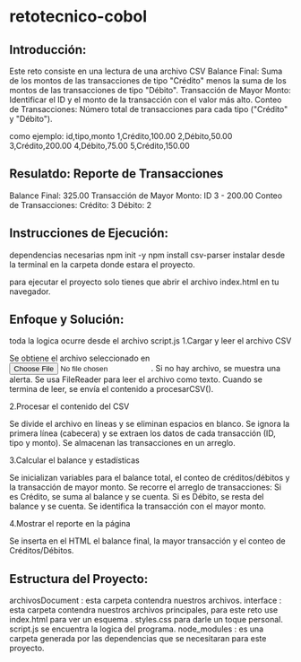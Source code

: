 # retotecnico-cobol
## Introducción:
Este reto consiste en una lectura de una archivo CSV
Balance Final:
Suma de los montos de las transacciones de tipo "Crédito" menos la suma de los montos de las transacciones de tipo "Débito".
Transacción de Mayor Monto:
Identificar el ID y el monto de la transacción con el valor más alto.
Conteo de Transacciones:
Número total de transacciones para cada tipo ("Crédito" y "Débito").

como ejemplo:
id,tipo,monto
1,Crédito,100.00
2,Débito,50.00
3,Crédito,200.00
4,Débito,75.00
5,Crédito,150.00

Resulatdo:
Reporte de Transacciones
---------------------------------------------
Balance Final: 325.00
Transacción de Mayor Monto: ID 3 - 200.00
Conteo de Transacciones: Crédito: 3 Débito: 2

 
## Instrucciones de Ejecución:
dependencias necesarias 
npm init -y
npm install csv-parser
instalar desde la terminal en la carpeta donde estara el proyecto.

para ejecutar el proyecto solo tienes que abrir el archivo index.html en tu navegador.

## Enfoque y Solución:
toda la logica ocurre desde el archivo script.js
1.Cargar y leer el archivo CSV

Se obtiene el archivo seleccionado en <input type="file">.
Si no hay archivo, se muestra una alerta.
Se usa FileReader para leer el archivo como texto.
Cuando se termina de leer, se envía el contenido a procesarCSV().

2.Procesar el contenido del CSV

Se divide el archivo en líneas y se eliminan espacios en blanco.
Se ignora la primera línea (cabecera) y se extraen los datos de cada transacción (ID, tipo y monto).
Se almacenan las transacciones en un arreglo.

3.Calcular el balance y estadísticas

Se inicializan variables para el balance total, el conteo de créditos/débitos y la transacción de mayor monto.
Se recorre el arreglo de transacciones:
    Si es Crédito, se suma al balance y se cuenta.
    Si es Débito, se resta del balance y se cuenta.
    Se identifica la transacción con el mayor monto.

4.Mostrar el reporte en la página

Se inserta en el HTML el balance final, la mayor transacción y el conteo de Créditos/Débitos.




## Estructura del Proyecto:
archivosDocument : esta carpeta contendra nuestros archivos.
interface        : esta carpeta contendra nuestros archivos principales, para este reto use
                    index.html para ver un esquema .
                    styles.css para darle un toque personal.
                    script.js se encuentra la logica del programa.
node_modules      : es una carpeta generada por las dependencias que se necesitaran para este proyecto.
